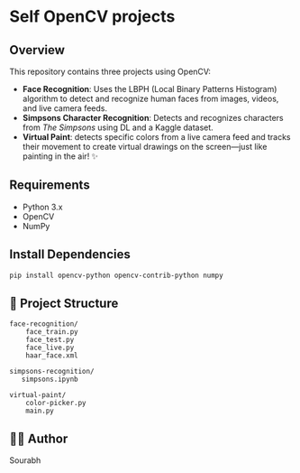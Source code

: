 # Self OpenCV projects

## Overview
This repository contains three projects using OpenCV:

- **Face Recognition**: Uses the LBPH (Local Binary Patterns Histogram) algorithm to detect and recognize human faces from images, videos, and live camera feeds.
- **Simpsons Character Recognition**: Detects and recognizes characters from *The Simpsons* using DL and a Kaggle dataset.
- **Virtual Paint**: detects specific colors from a live camera feed and tracks their movement to create virtual drawings on the screen—just like painting in the air! ✨
  
## Requirements
- Python 3.x
- OpenCV
- NumPy

## Install Dependencies
```bash
pip install opencv-python opencv-contrib-python numpy
```

## 📂 Project Structure
```
face-recognition/
    face_train.py
    face_test.py
    face_live.py
    haar_face.xml

simpsons-recognition/
   simpsons.ipynb

virtual-paint/
    color-picker.py
    main.py
```

## 👨‍💻 Author
Sourabh

